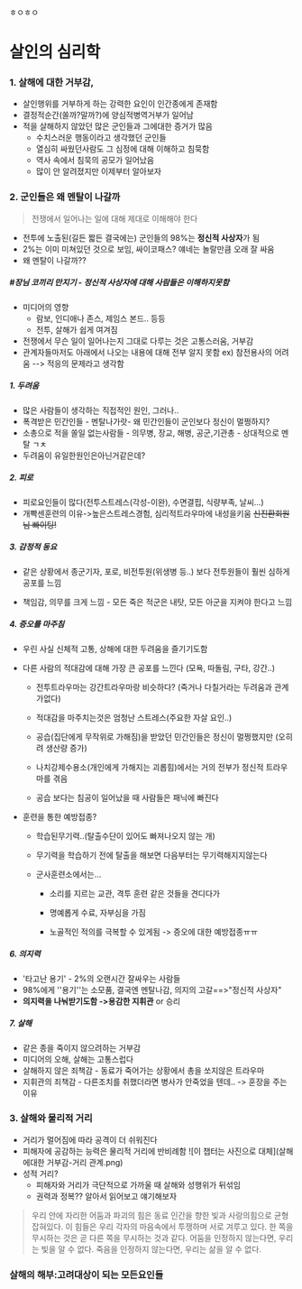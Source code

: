 ㅎㅇㅎㅇ

# 살인의 심리학




### 1. 살해에 대한 거부감, 
- 살인행위를 거부하게 하는 강력한 요인이 인간종에게 존재함
- 결정적순간(쏠까?말까?)에 양심적병역거부가 일어남
- 적을 살해하지 않았던 많은 군인들과 그에대한 증거가 많음
  - 수치스러운 행동이라고 생각했던 군인들
  - 열심히 싸웠던사람도 그 심정에 대해 이해하고 침묵함
  - 역사 속에서 침묵의 공모가 일어났음
  - 많이 안 알려졌지만 이제부터 알아보자



### 2. 군인들은 왜 멘탈이 나갈까
  > 전쟁에서 일어나는 일에 대해 제대로 이해해야 한다

- 전투에 노출된(길든 짧든 결국에는) 군인들의 98%는 **정신적 사상자**가 됨
- 2%는 이미 미쳐있던 것으로 보임, 싸이코패스? 얘네는 놀랄만큼 오래 잘 싸움
- 왜 멘탈이 나갈까??

  
##### #장님 코끼리 만지기 - 정신적 사상자에 대해 사람들은 이해하지못함

- 미디어의 영향 
  - 람보, 인디애나 존스, 제임스 본드.. 등등
  - 전투, 살해가 쉽게 여겨짐
- 전쟁에서 무슨 일이 일어나는지 그대로 다루는 것은 고통스러움, 거부감
- 관계자들마저도 아래에서 나오는 내용에 대해 전부 알지 못함 ex) 참전용사의 어려움 --> 적응의 문제라고 생각함



##### 1. 두려움
  - 많은 사람들이 생각하는 직접적인 원인, 그러나..
  - 폭격받은 민간인들 - 멘탈나가랏- 왜 민간인들이 군인보다 정신이 멀쩡하지?
  - 소총으로 적을 쏠일 없는사람들 - 의무병, 장교, 해병, 공군,기관총 - 상대적으로 멘탈 ㄱㅊ
  - 두려움이 유일한원인은아닌거같은데?



##### 2. 피로
  - 피로요인들이 많다(전투스트레스(각성-이완), 수면결핍, 식량부족, 날씨...)
  - 개빡센훈련의 이유->높은스트레스경험, 심리적트라우마에 내성을키움  ~~신진환회원님 빠이팅!~~



##### 3. 감정적 동요 

  - 같은 상황에서 종군기자, 포로, 비전투원(위생병 등..) 보다 전투원들이 훨씬 심하게 공포를 느낌

- 책임감, 의무를 크게 느낌 - 모든 죽은 적군은 내탓, 모든 아군을 지켜야 한다고 느낌
  
  
  
##### 4. 증오를 마주침

  - 우린 사실 신체적 고통, 상해에 대한 두려움을 즐기기도함

  - 다른 사람의 적대감에 대해 가장 큰 공포를 느낀다 (모욕, 따돌림, 구타, 강간..)

    - 전투트라우마는 강간트라우마랑 비슷하다? (죽거나 다칠거라는 두려움과 관계가없다)

    - 적대감을 마주치는것은 엄청난 스트레스(주요한 자살 요인..) 

    - 공습(집단에게 무작위로 가해짐)을 받았던 민간인들은 정신이 멀쩡했지만 (오히려 생산량 증가)

    - 나치강제수용소(개인에게 가해지는 괴롭힘)에서는 거의 전부가 정신적 트라우마를 겪음

    - 공습 보다는 침공이 일어났을 때 사람들은 패닉에 빠진다

- 훈련을 통한 예방접종?

  - 학습된무기력..(탈출수단이 있어도 빠져나오지 않는 개)

  - 무기력을 학습하기 전에 탈출을 해보면 다음부터는 무기력해지지않는다

  - 군사훈련소에서는...

    - 소리를 지르는 교관, 격투 훈련 같은 것들을 견디다가
    - 명예롭게 수료, 자부심을 가짐

    - 노골적인 적의를 극복할 수 있게됨 -> 증오에 대한 예방접종ㅠㅠ

##### 6. 의지력
  - '타고난 용기' - 2%의 오랜시간 잘싸우는 사람들
  - 98%에게 ''용기''는 소모품, 결국엔 멘탈나감, 의지의 고갈==>"정신적 사상자"
  - **의지력을 나눠받기도함 ->용감한 지휘관** or 승리



##### 7. 살해
- 같은 종을 죽이지 않으려하는 거부감
- 미디어의 오해, 살해는 고통스럽다
- 살해하지 않은 죄책감 - 동료가 죽어가는 상황에서 총을 쏘지않은 트라우마
- 지휘관의 죄책감 - 다른조치를 취했더라면 병사가 안죽었을 텐데.. -> 훈장을 주는 이유

  
### 3. 살해와 물리적 거리
- 거리가 멀어짐에 따라 공격이 더 쉬워진다
- 피해자에 공감하는 능력은 물리적 거리에 반비례함
![이 챕터는 사진으로 대체](살해에대한 거부감-거리 관계.png)
- 성적 거리?
  - 피해자와 거리가 극단적으로 가까울 때 살해와 성행위가 뒤섞임
  - 권력과 정복??  알아서 읽어보고 얘기해보자
>우리 안에 자리한 어둠과 파괴의 힘은 동료 인간을 향한 빛과 사랑의힘으로 균형잡혀있다. 이 힘들은 우리 각자의 마음속에서 투쟁하며 서로 겨루고 있다. 한 쪽을 무시하는 것은 곧 다른 쪽을 무시하는 것과 같다. 어둠을 인정하지 않는다면, 우리는 빛을 알 수 없다. 죽음을 인정하지 않는다면, 우리는 삶을 알 수 없다.





### 살해의 해부:고려대상이 되는 모든요인들
